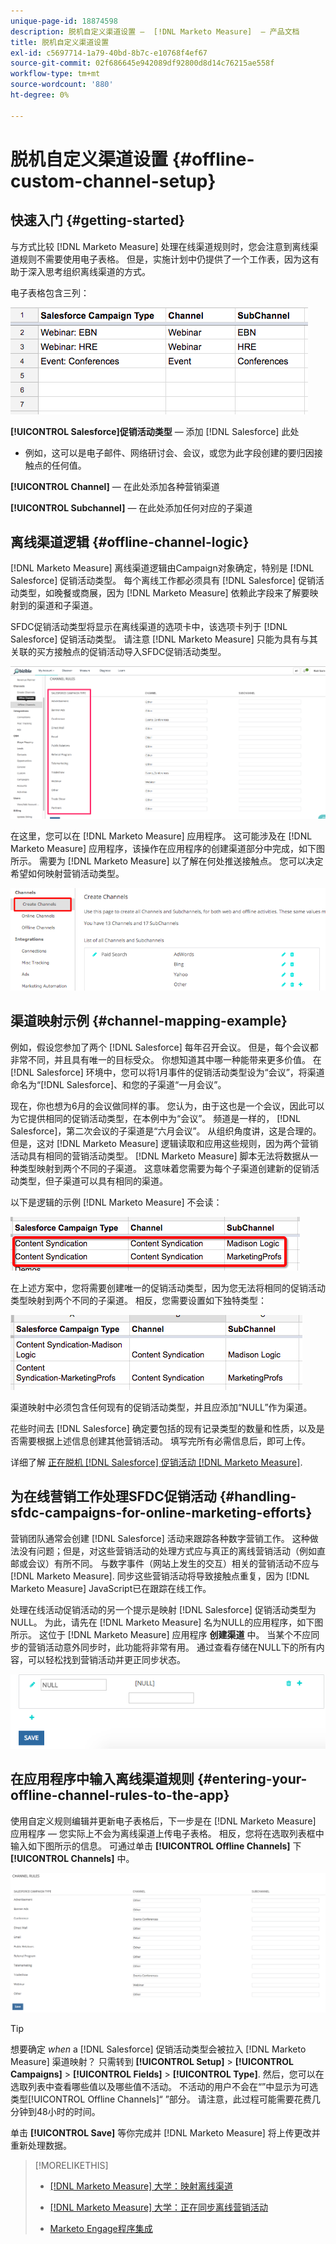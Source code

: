 ```yaml
---
unique-page-id: 18874598
description: 脱机自定义渠道设置 —  [!DNL Marketo Measure]  — 产品文档
title: 脱机自定义渠道设置
exl-id: c5697714-1a79-40bd-8b7c-e10768f4ef67
source-git-commit: 02f686645e942089df92800d8d14c76215ae558f
workflow-type: tm+mt
source-wordcount: '880'
ht-degree: 0%

---
```


# 脱机自定义渠道设置 {#offline-custom-channel-setup}

## 快速入门 {#getting-started}

与方式比较 [!DNL Marketo Measure] 处理在线渠道规则时，您会注意到离线渠道规则不需要使用电子表格。 但是，实施计划中仍提供了一个工作表，因为这有助于深入思考组织离线渠道的方式。

电子表格包含三列：

![](assets/1-2.png)

**[!UICONTROL Salesforce]促销活动类型**  — 添加 [!DNL Salesforce] 此处

* 例如，这可以是电子邮件、网络研讨会、会议，或您为此字段创建的要归因接触点的任何值。

**[!UICONTROL Channel]**  — 在此处添加各种营销渠道

**[!UICONTROL Subchannel]**  — 在此处添加任何对应的子渠道

## 离线渠道逻辑 {#offline-channel-logic}

[!DNL Marketo Measure] 离线渠道逻辑由Campaign对象确定，特别是 [!DNL Salesforce] 促销活动类型。 每个离线工作都必须具有 [!DNL Salesforce] 促销活动类型，如晚餐或商展，因为 [!DNL Marketo Measure] 依赖此字段来了解要映射到的渠道和子渠道。

SFDC促销活动类型将显示在离线渠道的选项卡中，该选项卡列于 [!DNL Salesforce] 促销活动类型。 请注意 [!DNL Marketo Measure] 只能为具有与其关联的买方接触点的促销活动导入SFDC促销活动类型。

![](assets/2-2.png)

在这里，您可以在 [!DNL Marketo Measure] 应用程序。 这可能涉及在 [!DNL Marketo Measure] 应用程序，该操作在应用程序的创建渠道部分中完成，如下图所示。 需要为 [!DNL Marketo Measure] 以了解在何处推送接触点。 您可以决定希望如何映射营销活动类型。

![](assets/3-2.png)

## 渠道映射示例 {#channel-mapping-example}

例如，假设您参加了两个 [!DNL Salesforce] 每年召开会议。 但是，每个会议都非常不同，并且具有唯一的目标受众。 你想知道其中哪一种能带来更多价值。 在 [!DNL Salesforce] 环境中，您可以将1月事件的促销活动类型设为“会议”，将渠道命名为“[!DNL Salesforce]、和您的子渠道“一月会议”。

现在，你也想为6月的会议做同样的事。 您认为，由于这也是一个会议，因此可以为它提供相同的促销活动类型，在本例中为“会议”。 频道是一样的， [!DNL Salesforce]，第二次会议的子渠道是“六月会议”。 从组织角度讲，这是合理的。 但是，这对 [!DNL Marketo Measure] 逻辑读取和应用这些规则，因为两个营销活动具有相同的营销活动类型。 [!DNL Marketo Measure] 脚本无法将数据从一种类型映射到两个不同的子渠道。 这意味着您需要为每个子渠道创建新的促销活动类型，但子渠道可以具有相同的渠道。

以下是逻辑的示例 [!DNL Marketo Measure] 不会读：

![](assets/4-2.png)

在上述方案中，您将需要创建唯一的促销活动类型，因为您无法将相同的促销活动类型映射到两个不同的子渠道。 相反，您需要设置如下独特类型：

![](assets/5-2.png)

渠道映射中必须包含任何现有的促销活动类型，并且应添加“NULL”作为渠道。

花些时间去 [!DNL Salesforce] 确定要包括的现有记录类型的数量和性质，以及是否需要根据上述信息创建其他营销活动。 填写完所有必需信息后，即可上传。

详细了解 [正在脱机 [!DNL Salesforce] 促销活动 [!DNL Marketo Measure]](/help/channel-tracking-and-setup/offline-channels/syncing-offline-campaigns.md).

## 为在线营销工作处理SFDC促销活动 {#handling-sfdc-campaigns-for-online-marketing-efforts}

营销团队通常会创建 [!DNL Salesforce] 活动来跟踪各种数字营销工作。 这种做法没有问题；但是，对这些营销活动的处理方式应与真正的离线营销活动（例如直邮或会议）有所不同。 与数字事件（网站上发生的交互）相关的营销活动不应与 [!DNL Marketo Measure]. 同步这些营销活动将导致接触点重复，因为 [!DNL Marketo Measure] JavaScript已在跟踪在线工作。

处理在线活动促销活动的另一个提示是映射 [!DNL Salesforce] 促销活动类型为NULL。 为此，请先在 [!DNL Marketo Measure] 名为NULL的应用程序，如下图所示。 这位于 [!DNL Marketo Measure] 应用程序 **创建渠道** 中。 当某个不应同步的营销活动意外同步时，此功能将非常有用。 通过查看存储在NULL下的所有内容，可以轻松找到营销活动并更正同步状态。

![](assets/6-2.png)

## 在应用程序中输入离线渠道规则 {#entering-your-offline-channel-rules-to-the-app}

使用自定义规则编辑并更新电子表格后，下一步是在 [!DNL Marketo Measure] 应用程序 — 您实际上不会为离线渠道上传电子表格。 相反，您将在选取列表框中输入如下图所示的信息。 可通过单击 **[!UICONTROL Offline Channels]** 下 **[!UICONTROL Channels]** 中。

![](assets/7-2.png)

>[!TIP]
>
>想要确定 _when_ a [!DNL Salesforce] 促销活动类型会被拉入 [!DNL Marketo Measure] 渠道映射？ 只需转到 **[!UICONTROL Setup]** > **[!UICONTROL Campaigns]** > **[!UICONTROL Fields]** > **[!UICONTROL Type]**. 然后，您可以在选取列表中查看哪些值以及哪些值不活动。 不活动的用户不会在“”中显示为可选类型[!UICONTROL Offline Channels]“ ”部分。 请注意，此过程可能需要花费几分钟到48小时的时间。

单击 **[!UICONTROL Save]** 等你完成并 [!DNL Marketo Measure] 将上传更改并重新处理数据。

>[!MORELIKETHIS]
>
>* [[!DNL Marketo Measure] 大学：映射离线渠道](https://universityonline.marketo.com/courses/bizible-fundamentals-channel-management/#/page/5c630eca34d9f0367662b77f)
>
>* [[!DNL Marketo Measure] 大学：正在同步离线营销活动](https://universityonline.marketo.com/courses/bizible-fundamentals-channel-management/#/page/5c63286e34d9f0367662b78b)
>
>* [Marketo Engage程序集成](/help/marketo-measure-and-marketo/marketo-measure-integrations-with-marketo/marketo-engage-programs-integration.md#channel-mapping)

